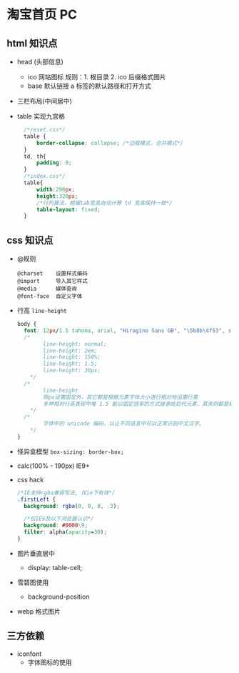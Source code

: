 # 淘宝首页 PC

## html 知识点

- head (头部信息)
  - ico 网站图标
    规则：1. 根目录 2. ico 后缀格式图片
  - base 默认链接
    a 标签的默认路径和打开方式

- 三栏布局(中间居中)

- table 实现九宫格
  ```CSS
    /*reset.css*/
    table {
        border-collapse: collapse; /*边框模式，合并模式*/
    }
    td, th{
        padding: 0;
    }
    /*index.css*/
    table{
        width:290px;
        height:320px;
        /*行列算法，根据tab宽高自动计算 td 宽高保持一致*/
        table-layout: fixed;
    }

  ```

## css 知识点

- @规则
  ```
  @charset    设置样式编码
  @import     导入其它样式
  @media      媒体查询
  @font-face  自定义字体
  ```
- 行高 `line-height`
  ```css
  body {
    font: 12px/1.5 tahoma, arial, "Hiragino Sans GB", "\5b8b\4f53", sans-serif;
    /* 
          line-height: normal;
          line-height: 2em;
          line-height: 150%;
          line-height: 1.5;
          line-height: 30px;
      */
    /* 
          line-height 
          除px设置固定外，其它都是根据元素字体大小进行相对地设置行高    
          多种相对行高表现中唯 1.5 能以固定倍率的方式继承给后代元素，其余则都是根据父级行高进行设置。 
      */
    /*
          字体中的 unicode 编码，以让不同语言中可以正常识别中文汉字。
      */
  }
  ```
- 怪异盒模型 `box-sizing: border-box;`

- calc(100% - 190px) IE9+

- css hack

  ```CSS
  /*IE支持rgba兼容写法, 仅ie下有效*/
  .firstLeft {
    background: rgba(0, 0, 0, .3);

    /*仅IE9及以下浏览器认识*/
    background: #0000\9;
    filter: alpha(apacity=30);
  }
  ```

- 图片垂直居中
  - display: table-cell;

- 雪碧图使用
  + background-position 

- webp 格式图片

## 三方依赖

- iconfont
  - 字体图标的使用
